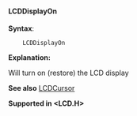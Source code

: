 <div class="section">

<div class="titlepage">

<div>

<div>

#### <span id="_lcddisplayon"></span>LCDDisplayOn

</div>

</div>

</div>

<span class="strong">**Syntax**</span>:

``` screen
    LCDDisplayOn
```

<span class="strong">**Explanation:**</span>

Will turn on (restore) the LCD display

<span class="strong">**See also**</span>
<a href="_lcdcursor.html" class="link" title="LCDCursor">LCDCursor</a>

<span class="strong">**Supported in &lt;LCD.H&gt;**</span>

</div>
